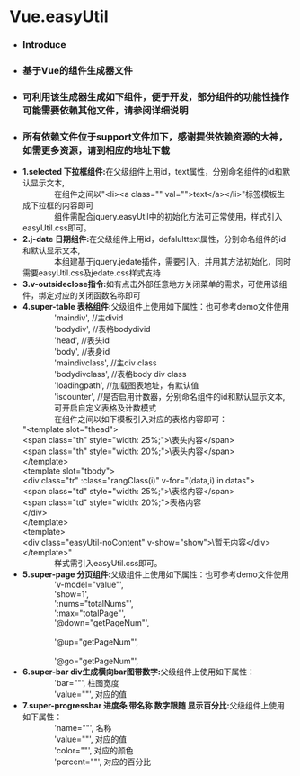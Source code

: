 # <h1>Vue.easyUtil</h1>
* <h3>Introduce</h3>
 * <h3>基于Vue的组件生成器文件</h3>
 * <h3>可利用该生成器生成如下组件，便于开发，部分组件的功能性操作可能需要依赖其他文件，请参阅详细说明</h3>
 * <h3>所有依赖文件位于support文件加下，感谢提供依赖资源的大神，如需更多资源，请到相应的地址下载</h3>
 * <strong>1.selected  下拉框组件:</strong>在父级组件上用id，text属性，分别命名组件的id和默认显示文本,</br>
 						&emsp;&emsp;&emsp;&emsp;在组件之间以"\<li>\<a class="" val="">text\</a>\</li>"标签模板生成下拉框的内容即可</br>
 						&emsp;&emsp;&emsp;&emsp;组件需配合jquery.easyUtil中的初始化方法可正常使用，样式引入easyUtil.css即可。</br>
 * <strong>2.j-date  日期组件:</strong>在父级组件上用id，defalulttext属性，分别命名组件的id和默认显示文本,</br>
 						&emsp;&emsp;&emsp;&emsp;本组建基于jquery.jedate插件，需要引入，并用其方法初始化，同时需要easyUtil.css及jedate.css样式支持</br>
* <strong>3.v-outsideclose指令:</strong>如有点击外部任意地方关闭菜单的需求，可使用该组件，绑定对应的关闭函数名称即可</br>
* <strong>4.super-table  表格组件:</strong>父级组件上使用如下属性：也可参考demo文件使用</br>
										&emsp;&emsp;&emsp;&emsp;'maindiv',  //主divid</br>
										&emsp;&emsp;&emsp;&emsp;'bodydiv',  //表格bodydivid</br>
										&emsp;&emsp;&emsp;&emsp;'head',   //表头id</br>
										&emsp;&emsp;&emsp;&emsp;'body',   //表身id</br>
										&emsp;&emsp;&emsp;&emsp;'maindivclass',  //主div class</br>
										&emsp;&emsp;&emsp;&emsp;'bodydivclass',  //表格body div class</br>
										&emsp;&emsp;&emsp;&emsp;'loadingpath',   //加载图表地址，有默认值</br>
										&emsp;&emsp;&emsp;&emsp;'iscounter',    //是否启用计数器，分别命名组件的id和默认显示文本,</br>
										&emsp;&emsp;&emsp;&emsp;可开启自定义表格及计数模式</br>
 						&emsp;&emsp;&emsp;&emsp;在组件之间以如下模板引入对应的表格内容即可：</br>
 						"\<template slot="thead">\
						\<span class="th" style="width: 25%;">\表头内容\</span>\
						\<span class="th" style="width: 20%;">\表头内容\</span>\
						\</template>\
						\<template slot="tbody">\
					\<div class="tr" :class="rangClass(i)"  v-for="(data,i) in datas">\
						\<span class="td" style="width: 25%;">\表格内容\</span>\
						\<span class="td" style="width: 20%;">表格内容</span>\
					\</div>\
				\</template>\
				\<template>\
					\<div class="easyUtil-noContent" v-show="show">\暂无内容\</div>\
				\</template>\"</br>
 						&emsp;&emsp;&emsp;&emsp;样式需引入easyUtil.css即可。</br>
* <strong>5.super-page  分页组件:</strong>父级组件上使用如下属性：也可参考demo文件使用</br>
										&emsp;&emsp;&emsp;&emsp;'v-model="value"',  </br>
										&emsp;&emsp;&emsp;&emsp;'show=1',  </br>
										&emsp;&emsp;&emsp;&emsp;':nums="totalNums"', </br> 
										&emsp;&emsp;&emsp;&emsp;':max="totalPage"', </br> 
										&emsp;&emsp;&emsp;&emsp;'@down="getPageNum"', </br>  
										&emsp;&emsp;&emsp;&emsp;'@up="getPageNum"', </br>  
										&emsp;&emsp;&emsp;&emsp;'@go="getPageNum"', </br>
* <strong>6.super-bar  div生成横向bar图带数字:</strong>父级组件上使用如下属性：</br>
							&emsp;&emsp;&emsp;&emsp;'bar=""', 柱图宽度  </br>
							&emsp;&emsp;&emsp;&emsp;'value=""', 对应的值 </br>  
* <strong>7.super-progressbar  进度条 带名称 数字跟随 显示百分比:</strong>父级组件上使用如下属性：</br>
							&emsp;&emsp;&emsp;&emsp;'name=""', 名称  </br>
							&emsp;&emsp;&emsp;&emsp;'value=""', 对应的值</br>
							&emsp;&emsp;&emsp;&emsp;'color=""', 对应的颜色 </br>	
							&emsp;&emsp;&emsp;&emsp;'percent=""', 对应的百分比 </br>							

		

